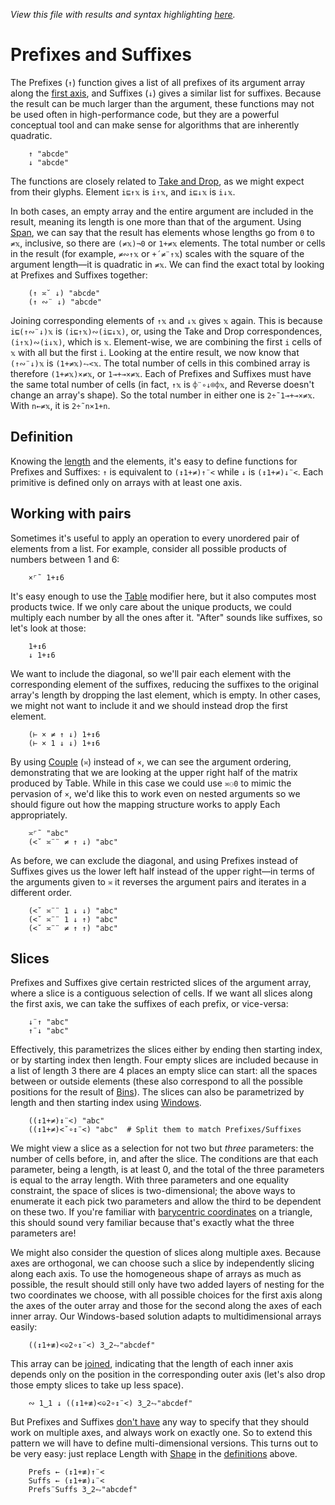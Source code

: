 *View this file with results and syntax highlighting [here](https://mlochbaum.github.io/BQN/doc/prefixes.html).*

# Prefixes and Suffixes

The Prefixes (`↑`) function gives a list of all prefixes of its argument array along the [first axis](leading.md), and Suffixes (`↓`) gives a similar list for suffixes. Because the result can be much larger than the argument, these functions may not be used often in high-performance code, but they are a powerful conceptual tool and can make sense for algorithms that are inherently quadratic.

        ↑ "abcde"
        ↓ "abcde"

The functions are closely related to [Take and Drop](take.md), as we might expect from their glyphs. Element `i⊑↑𝕩` is `i↑𝕩`, and `i⊑↓𝕩` is `i↓𝕩`.

In both cases, an empty array and the entire argument are included in the result, meaning its length is one more than that of the argument. Using [Span](logic.md), we can say that the result has elements whose lengths go from `0` to `≠𝕩`, inclusive, so there are `(≠𝕩)¬0` or `1+≠𝕩` elements. The total number or cells in the result (for example, `≠∾↑𝕩` or `+´≠¨↑𝕩`) scales with the square of the argument length—it is quadratic in `≠𝕩`. We can find the exact total by looking at Prefixes and Suffixes together:

        (↑ ≍˘ ↓) "abcde"
        (↑ ∾¨ ↓) "abcde"

Joining corresponding elements of `↑𝕩` and `↓𝕩` gives `𝕩` again. This is because `i⊑(↑∾¨↓)𝕩` is `(i⊑↑𝕩)∾(i⊑↓𝕩)`, or, using the Take and Drop correspondences, `(i↑𝕩)∾(i↓𝕩)`, which is `𝕩`. Element-wise, we are combining the first `i` cells of `𝕩` with all but the first `i`. Looking at the entire result, we now know that `(↑∾¨↓)𝕩` is `(1+≠𝕩)⥊<𝕩`. The total number of cells in this combined array is therefore `(1+≠𝕩)×≠𝕩`, or `1⊸+⊸×≠𝕩`. Each of Prefixes and Suffixes must have the same total number of cells (in fact, `↑𝕩` is `⌽¨∘↓⌾⌽𝕩`, and Reverse doesn't change an array's shape). So the total number in either one is `2÷˜1⊸+⊸×≠𝕩`. With `n←≠𝕩`, it is `2÷˜n×1+n`.

## Definition

Knowing the [length](shape.md) and the elements, it's easy to define functions for Prefixes and Suffixes: `↑` is equivalent to `(↕1+≠)↑¨<` while `↓` is `(↕1+≠)↓¨<`. Each primitive is defined only on arrays with at least one axis.

## Working with pairs

Sometimes it's useful to apply an operation to every unordered pair of elements from a list. For example, consider all possible products of numbers between 1 and 6:

        ×⌜˜ 1+↕6

It's easy enough to use the [Table](map.md#table) modifier here, but it also computes most products twice. If we only care about the unique products, we could multiply each number by all the ones after it. "After" sounds like suffixes, so let's look at those:

        1+↕6
        ↓ 1+↕6

We want to include the diagonal, so we'll pair each element with the corresponding element of the suffixes, reducing the suffixes to the original array's length by dropping the last element, which is empty. In other cases, we might not want to include it and we should instead drop the first element.

        (⊢ × ≠ ↑ ↓) 1+↕6
        (⊢ × 1 ↓ ↓) 1+↕6

By using [Couple](couple.md) (`≍`) instead of `×`, we can see the argument ordering, demonstrating that we are looking at the upper right half of the matrix produced by Table. While in this case we could use `≍⚇0` to mimic the pervasion of `×`, we'd like this to work even on nested arguments so we should figure out how the mapping structure works to apply Each appropriately.

        ≍⌜˜ "abc"
        (<˘ ≍¨¨ ≠ ↑ ↓) "abc"

As before, we can exclude the diagonal, and using Prefixes instead of Suffixes gives us the lower left half instead of the upper right—in terms of the arguments given to `≍` it reverses the argument pairs and iterates in a different order.

        (<˘ ≍¨¨ 1 ↓ ↓) "abc"
        (<˘ ≍¨¨ 1 ↓ ↑) "abc"
        (<˘ ≍¨¨ ≠ ↑ ↑) "abc"

## Slices

Prefixes and Suffixes give certain restricted slices of the argument array, where a slice is a contiguous selection of cells. If we want all slices along the first axis, we can take the suffixes of each prefix, or vice-versa:

        ↓¨↑ "abc"
        ↑¨↓ "abc"

Effectively, this parametrizes the slices either by ending then starting index, or by starting index then length. Four empty slices are included because in a list of length 3 there are 4 places an empty slice can start: all the spaces between or outside elements (these also correspond to all the possible positions for the result of [Bins](order.md#bins)). The slices can also be parametrized by length and then starting index using [Windows](windows.md).

        ((↕1+≠)↕¨<) "abc"
        ((↕1+≠)<˘∘↕¨<) "abc"  # Split them to match Prefixes/Suffixes

We might view a slice as a selection for not two but *three* parameters: the number of cells before, in, and after the slice. The conditions are that each parameter, being a length, is at least 0, and the total of the three parameters is equal to the array length. With three parameters and one equality constraint, the space of slices is two-dimensional; the above ways to enumerate it each pick two parameters and allow the third to be dependent on these two. If you're familiar with [barycentric coordinates](https://en.wikipedia.org/wiki/Barycentric_coordinate_system) on a triangle, this should sound very familiar because that's exactly what the three parameters are!

We might also consider the question of slices along multiple axes. Because axes are orthogonal, we can choose such a slice by independently slicing along each axis. To use the homogeneous shape of arrays as much as possible, the result should still only have two added layers of nesting for the two coordinates we choose, with all possible choices for the first axis along the axes of the outer array and those for the second along the axes of each inner array. Our Windows-based solution adapts to multidimensional arrays easily:

        ((↕1+≢)<⎉2∘↕¨<) 3‿2⥊"abcdef"

This array can be [joined](join.md), indicating that the length of each inner axis depends only on the position in the corresponding outer axis (let's also drop those empty slices to take up less space).

        ∾ 1‿1 ↓ ((↕1+≢)<⎉2∘↕¨<) 3‿2⥊"abcdef"

But Prefixes and Suffixes [don't have](../commentary/problems.md#cant-take-prefixes-or-suffixes-on-multiple-axes) any way to specify that they should work on multiple axes, and always work on exactly one. So to extend this pattern we will have to define multi-dimensional versions. This turns out to be very easy: just replace Length with [Shape](shape.md) in the [definitions](#definition) above.

        Prefs ← (↕1+≢)↑¨<
        Suffs ← (↕1+≢)↓¨<
        Prefs¨Suffs 3‿2⥊"abcdef"
